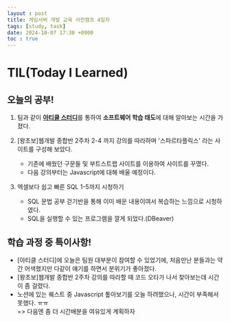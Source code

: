```yaml
---
layout : post
title: 게임서버 개발 교육 사전캠프 4일차
tags: [study, task]
date: 2024-10-07 17:30 +0900
toc : true
---
```

# TIL(Today I Learned)

## 오늘의 공부!

1. 팀과 같이 [**아티클 스터디**](https://www.notion.so/1186cbfc0b9380d59945ff247e9e5e82?pvs=4)를 통하여 
**소프트웨어 학습 태도**에 대해 알아보는 시간을 가졌다.

2. [왕초보]웹개발 종합반 2주차 2-4 까지 강의를 따라하며 '스파르타플릭스' 라는 사이트를 구성해 보았다.
    - 기존에 배웠던 구문들 및 부트스트랩 사이트를 이용하여 사이트를 꾸몄다.
    - 다음 강의부터는 Javascript에 대해 배울 예정이다.

3. 엑셀보다 쉽고 빠른 SQL 1-5까지 시청하기
    - SQL 문법 공부 걷기반을 통해 이미 배운 내용이여서 복습하는 느낌으로 시청하였다.
    - SQL을 실행할 수 있는 프로그램을 깔게 되었다.(DBeaver)

## 학습 과정 중 특이사항!

- [아티클 스터디]에 오늘은 팀원 대부분이 참여할 수 있었기에,
 처음만난 분들과는 약간 어색했지만 다같이 얘기를 하면서 분위기가 좋아졌다.
- [왕초보]웹개발 종합반 2주차 강의를 따라할 때 코드 오타가 나서 찾아보는데 시간이 좀 걸렸다.
- 노션에 있는 퀘스트 중 Javascript 톺아보기를 오늘 하려했으나, 시간이 부족해서 못했다. ㅠㅠ  
=> 다음엔 좀 더 시간배분을 여유있게 계획하자
